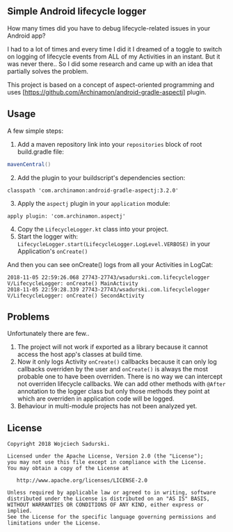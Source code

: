 ## Simple Android lifecycle logger

How many times did you have to debug lifecycle-related issues in your Android app?

I had to a lot of times and every time I did it I dreamed of a toggle to switch on logging of lifecycle events from ALL of my Activities in an instant. But it was never there.. So I did some research and came up with an idea that partially solves the problem.

This project is based on a concept of aspect-oriented programming and uses 
[https://github.com/Archinamon/android-gradle-aspectj]
plugin.

Usage
-----
A few simple steps:

1. Add a maven repository link into your `repositories` block of root build.gradle file:
```groovy
mavenCentral()
```

2. Add the plugin to your buildscript's dependencies section:
```
classpath 'com.archinamon:android-gradle-aspectj:3.2.0'
```
3. Apply the `aspectj` plugin in your `application` module:
```
apply plugin: 'com.archinamon.aspectj'
```
4. Copy the `LifecycleLogger.kt` class into your project.
5. Start the logger with: `LifecycleLogger.start(LifecycleLogger.LogLevel.VERBOSE)`
in your Application's `onCreate()`

And then you can see onCreate() logs from all your Activities in LogCat:

```
2018-11-05 22:59:26.068 27743-27743/wsadurski.com.lifecyclelogger V/LifecycleLogger: onCreate() MainActivity
2018-11-05 22:59:28.339 27743-27743/wsadurski.com.lifecyclelogger V/LifecycleLogger: onCreate() SecondActivity
```

Problems
-----
Unfortunately there are few..

1. The project will not work if exported as a library because it cannot access the host app's classes at build time. 
2. Now it only logs Activity `onCreate()` callbacks because it can only log callbacks overriden by the user and `onCreate()` is always the most probable one to have been overriden. There is no way we can intercept not overriden lifecycle callbacks. We can add other methods with `@After` annotation to the logger class but only those methods they point at which are overriden in application code will be logged.
3. Behaviour in multi-module projects has not been analyzed yet.

License
-------

    Copyright 2018 Wojciech Sadurski.

    Licensed under the Apache License, Version 2.0 (the "License");
    you may not use this file except in compliance with the License.
    You may obtain a copy of the License at

       http://www.apache.org/licenses/LICENSE-2.0

    Unless required by applicable law or agreed to in writing, software
    distributed under the License is distributed on an "AS IS" BASIS,
    WITHOUT WARRANTIES OR CONDITIONS OF ANY KIND, either express or implied.
    See the License for the specific language governing permissions and
    limitations under the License.